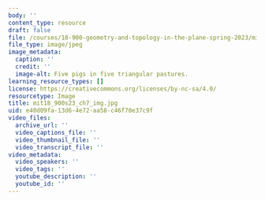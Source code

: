 ```yaml
---
body: ''
content_type: resource
draft: false
file: /courses/18-900-geometry-and-topology-in-the-plane-spring-2023/mit18_900s23_ch7_img.jpg
file_type: image/jpeg
image_metadata:
  caption: ''
  credit: ''
  image-alt: Five pigs in five triangular pastures.
learning_resource_types: []
license: https://creativecommons.org/licenses/by-nc-sa/4.0/
resourcetype: Image
title: mit18_900s23_ch7_img.jpg
uid: e40d09fa-13d6-4e72-aa58-c46f70e37c9f
video_files:
  archive_url: ''
  video_captions_file: ''
  video_thumbnail_file: ''
  video_transcript_file: ''
video_metadata:
  video_speakers: ''
  video_tags: ''
  youtube_description: ''
  youtube_id: ''
---
```

